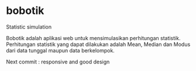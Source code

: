 # bobotik
Statistic simulation

Bobotik adalah aplikasi web untuk mensimulasikan perhitungan statistik.
Perhitungan statistik yang dapat dilakukan adalah Mean, Median dan Modus dari data tunggal maupun data berkelompok.

Next commit : responsive and good design
